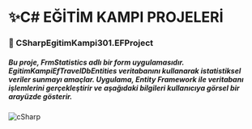 # ✨C# EĞİTİM KAMPI PROJELERİ

### 📍 CSharpEgitimKampi301.EFProject
##### Bu proje, FrmStatistics adlı bir form uygulamasıdır. EgitimKampiEfTravelDbEntities veritabanını kullanarak istatistiksel veriler sunmayı amaçlar. Uygulama, Entity Framework ile veritabanı işlemlerini gerçekleştirir ve aşağıdaki bilgileri kullanıcıya görsel bir arayüzde gösterir.

![cSharp](https://github.com/user-attachments/assets/95b73c8f-16fc-4df5-9db0-74f72895e5d9)
